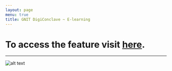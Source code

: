 ```yaml
---
layout: page
menu: true
title: GNIT DigiConclave ~ E-learning
---
```


# To access the feature visit [here](https://gnitweperfect.gnomio.com).

---

![alt text](https://i.imgur.com/p6LI9xz.png)
  



